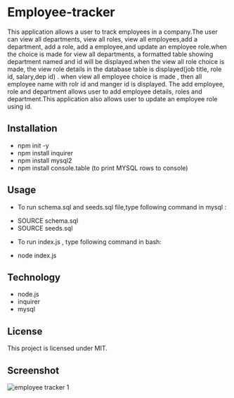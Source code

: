 # Employee-tracker
This application allows a user to track employees in a company.The user can view all departments, view all roles, view all employees,add a department, add a role, add a employee,and update an employee role.when the choice is made for view all departments, a formatted table showing department named and id will be displayed.when the view all role  choice is made, the view role details in the database table is displayed(job title, role id, salary,dep id) . when view all employee choice is made , then all employee name with rolr id and manger id is displayed. The add employee, role and department allows user to add employee details, roles and department.This application also allows user to update an employee role using id.
## Installation
* npm init -y
* npm install inquirer
* npm install mysql2
* npm install console.table (to print MYSQL rows to console)
## Usage
* To run schema.sql and seeds.sql file,type following command in mysql :
- SOURCE schema.sql
- SOURCE seeds.sql 
* To run index.js , type following command in bash:
- node index.js
## Technology
- node.js
- inquirer
- mysql
## License 
This project is licensed under MIT.
## Screenshot

![employee tracker 1](https://user-images.githubusercontent.com/41078587/152723564-a2111e19-3b15-47d1-b40f-1bac9e48cbed.png)
